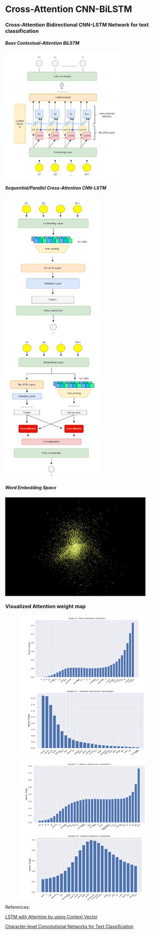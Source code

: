 # Cross-Attention CNN-BiLSTM
<!-- /TOC -->
### Cross-Attention Bidirectional CNN-LSTM Network for text classification

#####  Base Contextual-Attention BiLSTM
<img src="img/LSTM.png" align="center" width="370"></p>


##### Sequential/Parallel Cross-Attention CNN-LSTM
<p align="left"><img src="img/CNN-LSTM-S.png" align="center" width="300" height="450">
<img src="img/CNN-LSTM-P.png" align="center" width="300" height="450"></p>



##### Word Embedding Space
<p align="left"> <img src="img/emb.gif" align="center" width="450"></p>

### Visualized Attention weight map </p>
<p align="center"><img src="img/sample40.png" align="center" width="400" height="225">
<img src="img/sample57.png" align="center" width="400" height="225"></p>
<p align="center"><img src="img/sample77.png" align="center" width="400" height="225">
<img src="img/sample135.png" align="center" width="400" height="225"></p>

References: </p>
[LSTM with Attention by using Context Vector](https://github.com/gentaiscool/lstm-attention)</p>
[Character-level Convolutional Networks for Text Classification](https://proceedings.neurips.cc/paper_files/paper/2015/file/250cf8b51c773f3f8dc8b4be867a9a02-Paper.pdf)
